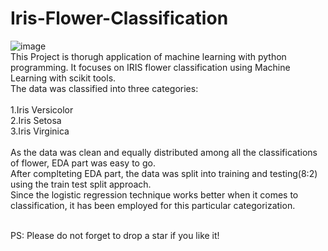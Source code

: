 # Iris-Flower-Classification
![image](https://github.com/abeed04/Iris-Flower-Classification/assets/156498387/3d5eb0c6-f009-496b-9eac-48f8ef5bebfc)
<br>
This Project is thorugh application of machine learning with python programming. It focuses on IRIS flower classification using Machine Learning with scikit tools.
<br>
The data was classified into three categories:
<br>
<br>
1.Iris Versicolor
<br>
2.Iris Setosa
<br>
3.Iris Virginica
<br>
<br>
As the data was clean and equally distributed among all the classifications of flower, EDA part was easy to go.
<br>
After complteting EDA part, the data was split into training and testing(8:2) using the train test split approach.
<br>
Since the logistic regression technique works better when it comes to classification, it has been employed for this particular categorization.
<br>
<br>

PS: Please do not forget to drop a star if you like it!
